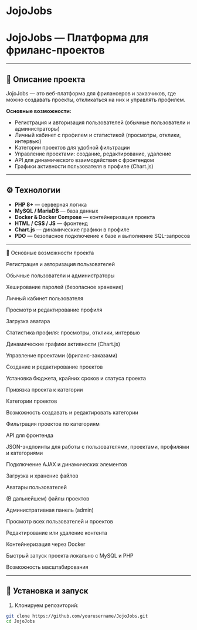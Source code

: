 # JojoJobs
# JojoJobs — Платформа для фриланс-проектов



---

## 📖 Описание проекта
JojoJobs — это веб-платформа для фрилансеров и заказчиков, где можно создавать проекты, откликаться на них и управлять профилем.  

**Основные возможности:**
- Регистрация и авторизация пользователей (обычные пользователи и администраторы)
- Личный кабинет с профилем и статистикой (просмотры, отклики, интервью)
- Категории проектов для удобной фильтрации
- Управление проектами: создание, редактирование, удаление
- API для динамического взаимодействия с фронтендом
- Графики активности пользователя в профиле (Chart.js)

---

## ⚙️ Технологии

- **PHP 8+** — серверная логика
- **MySQL / MariaDB** — база данных
- **Docker & Docker Compose** — контейнеризация проекта
- **HTML / CSS / JS** — фронтенд
- **Chart.js** — динамические графики в профиле
- **PDO** — безопасное подключение к базе и выполнение SQL-запросов

---

📖 Основные возможности проекта

Регистрация и авторизация пользователей

Обычные пользователи и администраторы

Хеширование паролей (безопасное хранение)

Личный кабинет пользователя

Просмотр и редактирование профиля

Загрузка аватара

Статистика профиля: просмотры, отклики, интервью

Динамические графики активности (Chart.js)

Управление проектами (фриланс-заказами)

Создание и редактирование проектов

Установка бюджета, крайних сроков и статуса проекта

Привязка проекта к категории

Категории проектов

Возможность создавать и редактировать категории

Фильтрация проектов по категориям

API для фронтенда

JSON-эндпоинты для работы с пользователями, проектами, профилями и категориями

Подключение AJAX и динамических элементов

Загрузка и хранение файлов

Аватары пользователей

(В дальнейшем) файлы проектов

Административная панель (admin)

Просмотр всех пользователей и проектов

Редактирование или удаление контента

Контейнеризация через Docker

Быстрый запуск проекта локально с MySQL и PHP

Возможность масштабирования

---

## 🚀 Установка и запуск

1. Клонируем репозиторий:
```bash
git clone https://github.com/yourusername/JojoJobs.git
cd JojoJobs
